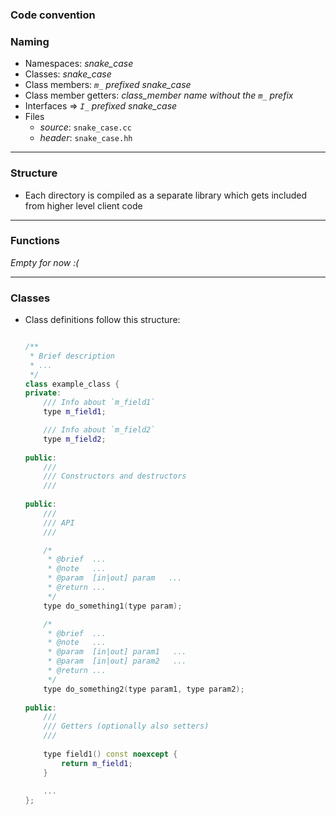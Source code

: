 ### Code convention 

### Naming

- Namespaces: *snake_case*
- Classes: *snake_case*
- Class members: *`m_` prefixed snake_case*
- Class member getters: *class_member name without the `m_` prefix*
- Interfaces => *`I_` prefixed snake_case*
- Files
    - _source_: `snake_case.cc`
    - _header_: `snake_case.hh`
        
-------

### Structure
- Each directory is compiled as a separate library which gets included
from higher level client code

-------

### Functions

*Empty for now :(*

-------
        
### Classes
- Class definitions follow this structure:
        
    ```c++
  
    /**
     * Brief description
     * ...
     */
    class example_class {
    private:
        /// Info about `m_field1`
        type m_field1;
  
        /// Info about `m_field2`
        type m_field2;
        
    public:
        ///
        /// Constructors and destructors
        ///
        
    public:
        ///
        /// API
        ///
  
        /*
         * @brief  ... 
         * @note   ...  
         * @param  [in|out] param   ...
         * @return ...
         */
        type do_something1(type param);
  
        /*
         * @brief  ... 
         * @note   ...  
         * @param  [in|out] param1   ...
         * @param  [in|out] param2   ...
         * @return ...
         */
        type do_something2(type param1, type param2);
        
    public:
        ///
        /// Getters (optionally also setters)
        ///
        
        type field1() const noexcept {
            return m_field1;
        }
        
        ...
    };
    ```